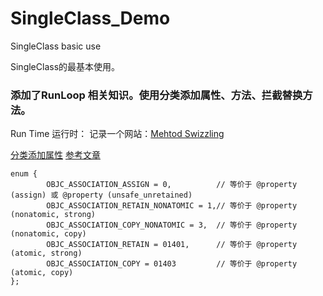 # SingleClass_Demo
SingleClass basic use


SingleClass的最基本使用。


### 添加了RunLoop 相关知识。使用分类添加属性、方法、拦截替换方法。
Run Time 运行时：
记录一个网站：[Mehtod  Swizzling](http://nshipster.com/method-swizzling/) 

[分类添加属性](http://nszzy.me/2016/01/25/associated-objects/)
[参考文章](http://blog.leichunfeng.com/blog/2015/06/26/objective-c-associated-objects-implementation-principle/)


```
enum {
        OBJC_ASSOCIATION_ASSIGN = 0,          // 等价于 @property (assign) 或 @property (unsafe_unretained)
        OBJC_ASSOCIATION_RETAIN_NONATOMIC = 1,// 等价于 @property (nonatomic, strong)
        OBJC_ASSOCIATION_COPY_NONATOMIC = 3,  // 等价于 @property (nonatomic, copy)
        OBJC_ASSOCIATION_RETAIN = 01401,      // 等价于 @property (atomic, strong)
        OBJC_ASSOCIATION_COPY = 01403         // 等价于 @property (atomic, copy)
};
```


